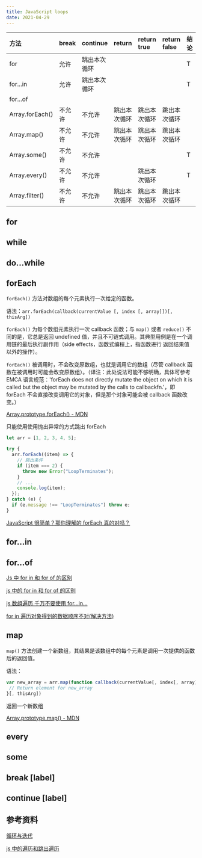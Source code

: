 ```yaml
---
title: JavaScript loops
date: 2021-04-29
---
```


| 方法            | break  | continue     | return       | return true  | return false | 结论 |
| :-------------- | :----- | :----------- | :----------- | :----------- | :----------- | :--- |
| for             | 允许   | 跳出本次循环 |              |              |              | T    |
| for...in        | 允许   | 跳出本次循环 |              |              |              | T    |
| for...of        |        |              |              |              |              |      |
| Array.forEach() | 不允许 | 不允许       | 跳出本次循环 | 跳出本次循环 | 跳出本次循环 |      |
| Array.map()     | 不允许 | 不允许       | 跳出本次循环 | 跳出本次循环 | 跳出本次循环 |      |
| Array.some()    | 不允许 | 不允许       |              |              |              | T    |
| Array.every()   | 不允许 | 不允许       |              | 跳出本次循环 |              | T    |
| Array.filter()  | 不允许 | 不允许       | 跳出本次循环 | 跳出本次循环 | 跳出本次循环 |      |

## for

## while

## do...while

## forEach

`forEach()` 方法对数组的每个元素执行一次给定的函数。

语法：`arr.forEach(callback(currentValue [, index [, array]])[, thisArg])`

`forEach()` 为每个数组元素执行一次 callback 函数；与 `map()` 或者 `reduce()` 不同的是，它总是返回 undefined 值，并且不可链式调用。其典型用例是在一个调用链的最后执行副作用（side effects，函数式编程上，指函数进行 返回结果值 以外的操作）。

`forEach()` 被调用时，不会改变原数组，也就是调用它的数组（尽管 callback 函数在被调用时可能会改变原数组）。（译注：此处说法可能不够明确，具体可参考 EMCA 语言规范：'forEach does not directly mutate the object on which it is called but the object may be mutated by the calls to callbackfn.'，即 forEach 不会直接改变调用它的对象，但是那个对象可能会被 callback 函数改变。）

[Array.prototype.forEach() - MDN](https://developer.mozilla.org/zh-CN/docs/Web/JavaScript/Reference/Global_Objects/Array/forEach)

只能使用使用抛出异常的方式跳出 forEach

```javascript
let arr = [1, 2, 3, 4, 5];

try {
  arr.forEach((item) => {
    // 跳出条件
    if (item === 2) {
      throw new Error("LoopTerminates");
    }
    // ...
    console.log(item);
  });
} catch (e) {
  if (e.message !== "LoopTerminates") throw e;
}
```

[JavaScript 很简单？那你理解的 forEach 真的对吗？](https://mp.weixin.qq.com/s?src=11&timestamp=1619683622&ver=3037&signature=lt0X9FS*qSpWineMLVafbT29t15JugPe7UR6oUcNkR-8fd0xwNKxV*4h-mtgeF9UtbGwGyIBEe-zlUtML1cWmeYQN1Ewug4qDvqH7FZRNFUkXa9OGj4v383fFi*POHMe&new=1)

## for...in

## for...of

[Js 中 for in 和 for of 的区别](https://mp.weixin.qq.com/s?src=11&timestamp=1619683880&ver=3037&signature=7*qHANfmtUWzMBn8MQjxmeXLOm-Hs1ypRICgTyv44Sxfl38ip1K5lL4m7nvJzrpi9bJO07fpU94jSMA*jAf-PklsVr1soF9-8O3PCXJwCkDtdE5UgOQfmMy89ZNZGCT4&new=1)

[js 中的 for in 和 for of 的区别](https://blog.csdn.net/m0_37686205/article/details/89162049)

[js 数组遍历 千万不要使用 for...in...](https://blog.csdn.net/VagueCoder/article/details/47294481)

[for in 遍历对象得到的数据顺序不对(解决方法)](https://www.cnblogs.com/jackal1234/p/15147556.html)

## map

`map()` 方法创建一个新数组，其结果是该数组中的每个元素是调用一次提供的函数后的返回值。

语法：

```js
var new_array = arr.map(function callback(currentValue[, index[, array]]) {
 // Return element for new_array
}[, thisArg])
```

返回一个新数组

[Array.prototype.map() - MDN](https://developer.mozilla.org/zh-CN/docs/Web/JavaScript/Reference/Global_Objects/Array/map)

## every

## some

## break [label]

## continue [label]

## 参考资料

[循环与迭代](https://developer.mozilla.org/zh-CN/docs/Web/JavaScript/Guide/Loops_and_iteration)

[js 中的遍历和跳出遍历](https://www.cnblogs.com/yangai/p/13841490.html)
